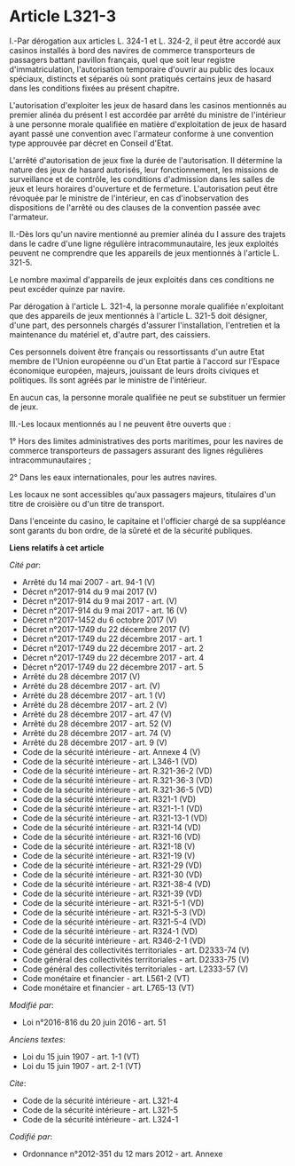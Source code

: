 # Article L321-3

I.-Par dérogation aux articles L. 324-1 et L. 324-2, il peut être accordé aux casinos installés à bord des navires de
commerce transporteurs de passagers battant pavillon français, quel que soit leur registre d'immatriculation, l'autorisation
temporaire d'ouvrir au public des locaux spéciaux, distincts et séparés où sont pratiqués certains jeux de hasard dans les
conditions fixées au présent chapitre. 

L'autorisation d'exploiter les jeux de hasard dans les casinos mentionnés au premier alinéa du présent I est accordée par
arrêté du ministre de l'intérieur à une personne morale qualifiée en matière d'exploitation de jeux de hasard ayant passé une
convention avec l'armateur conforme à une convention type approuvée par décret en Conseil d'Etat. 

L'arrêté d'autorisation de jeux fixe la durée de l'autorisation. Il détermine la nature des jeux de hasard autorisés, leur
fonctionnement, les missions de surveillance et de contrôle, les conditions d'admission dans les salles de jeux et leurs
horaires d'ouverture et de fermeture. L'autorisation peut être révoquée par le ministre de l'intérieur, en cas
d'inobservation des dispositions de l'arrêté ou des clauses de la convention passée avec l'armateur. 

II.-Dès lors qu'un navire mentionné au premier alinéa du I assure des trajets dans le cadre d'une ligne régulière
intracommunautaire, les jeux exploités peuvent ne comprendre que les appareils de jeux mentionnés à l'article L. 321-5. 

Le nombre maximal d'appareils de jeux exploités dans ces conditions ne peut excéder quinze par navire. 

Par dérogation à l'article L. 321-4, la personne morale qualifiée n'exploitant que des appareils de jeux mentionnés à
l'article L. 321-5 doit désigner, d'une part, des personnels chargés d'assurer l'installation, l'entretien et la maintenance
du matériel et, d'autre part, des caissiers. 

Ces personnels doivent être français ou ressortissants d'un autre Etat membre de l'Union européenne ou d'un Etat partie à
l'accord sur l'Espace économique européen, majeurs, jouissant de leurs droits civiques et politiques. Ils sont agréés par le
ministre de l'intérieur. 

En aucun cas, la personne morale qualifiée ne peut se substituer un fermier de jeux. 

III.-Les locaux mentionnés au I ne peuvent être ouverts que : 

1° Hors des limites administratives des ports maritimes, pour les navires de commerce transporteurs de passagers assurant des
lignes régulières intracommunautaires ; 

2° Dans les eaux internationales, pour les autres navires. 

Les locaux ne sont accessibles qu'aux passagers majeurs, titulaires d'un titre de croisière ou d'un titre de transport. 

Dans l'enceinte du casino, le capitaine et l'officier chargé de sa suppléance sont garants du bon ordre, de la sûreté et de
la sécurité publiques.

**Liens relatifs à cet article**

_Cité par_:

  - Arrêté du 14 mai 2007 - art. 94-1 (V)
  - Décret n°2017-914 du 9 mai 2017 (V)
  - Décret n°2017-914 du 9 mai 2017 - art. (V)
  - Décret n°2017-914 du 9 mai 2017 - art. 16 (V)
  - Décret n°2017-1452 du 6 octobre 2017 (V)
  - Décret n°2017-1749 du 22 décembre 2017 (V)
  - Décret n°2017-1749 du 22 décembre 2017 - art. 1
  - Décret n°2017-1749 du 22 décembre 2017 - art. 2
  - Décret n°2017-1749 du 22 décembre 2017 - art. 4
  - Décret n°2017-1749 du 22 décembre 2017 - art. 5
  - Arrêté du 28 décembre 2017 (V)
  - Arrêté du 28 décembre 2017 - art. (V)
  - Arrêté du 28 décembre 2017 - art. 1 (V)
  - Arrêté du 28 décembre 2017 - art. 2 (V)
  - Arrêté du 28 décembre 2017 - art. 47 (V)
  - Arrêté du 28 décembre 2017 - art. 52 (V)
  - Arrêté du 28 décembre 2017 - art. 74 (V)
  - Arrêté du 28 décembre 2017 - art. 9 (V)
  - Code de la sécurité intérieure - art. Annexe 4 (V)
  - Code de la sécurité intérieure - art. L346-1 (VD)
  - Code de la sécurité intérieure - art. R.321-36-2 (VD)
  - Code de la sécurité intérieure - art. R.321-36-3 (VD)
  - Code de la sécurité intérieure - art. R.321-36-5 (VD)
  - Code de la sécurité intérieure - art. R321-1 (VD)
  - Code de la sécurité intérieure - art. R321-1-1 (VD)
  - Code de la sécurité intérieure - art. R321-13-1 (VD)
  - Code de la sécurité intérieure - art. R321-14 (VD)
  - Code de la sécurité intérieure - art. R321-16 (VD)
  - Code de la sécurité intérieure - art. R321-18 (V)
  - Code de la sécurité intérieure - art. R321-19 (V)
  - Code de la sécurité intérieure - art. R321-29 (VD)
  - Code de la sécurité intérieure - art. R321-30 (VD)
  - Code de la sécurité intérieure - art. R321-38-4 (VD)
  - Code de la sécurité intérieure - art. R321-39 (VD)
  - Code de la sécurité intérieure - art. R321-5-1 (VD)
  - Code de la sécurité intérieure - art. R321-5-3 (VD)
  - Code de la sécurité intérieure - art. R321-5-4 (VD)
  - Code de la sécurité intérieure - art. R324-1 (VD)
  - Code de la sécurité intérieure - art. R346-2-1 (VD)
  - Code général des collectivités territoriales - art. D2333-74 (V)
  - Code général des collectivités territoriales - art. D2333-75 (V)
  - Code général des collectivités territoriales - art. L2333-57 (V)
  - Code monétaire et financier - art. L561-2 (VT)
  - Code monétaire et financier - art. L765-13 (VT)

_Modifié par_:

  - Loi n°2016-816 du 20 juin 2016 - art. 51

_Anciens textes_:

  - Loi du 15 juin 1907 - art. 1-1 (VT)
  - Loi du 15 juin 1907 - art. 2-1 (VT)

_Cite_:

  - Code de la sécurité intérieure - art. L321-4
  - Code de la sécurité intérieure - art. L321-5
  - Code de la sécurité intérieure - art. L324-1

_Codifié par_:

  - Ordonnance n°2012-351 du 12 mars 2012 - art. Annexe
